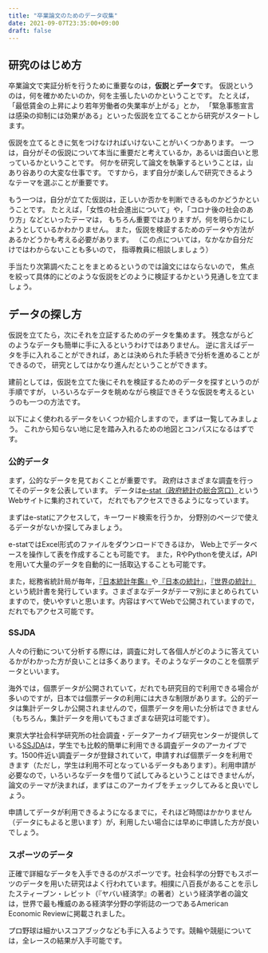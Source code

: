 ```yaml
---
title: "卒業論文のためのデータ収集"
date: 2021-09-07T23:35:00+09:00
draft: false
---
```


## 研究のはじめ方

卒業論文で実証分析を行うために重要なのは，**仮説**と**データ**です。
仮説というのは，何を確かめたいのか，何を主張したいのかということです。
たとえば，「最低賃金の上昇により若年労働者の失業率が上がる」とか，
「緊急事態宣言は感染の抑制には効果がある」といった仮説を立てることから研究がスタートします。

仮説を立てるときに気をつけなければいけないことがいくつかあります。
一つは，自分がその仮説について本当に重要だと考えているか，あるいは面白いと思っているかということです。
何かを研究して論文を執筆するということは，山あり谷ありの大変な仕事です。
ですから，まず自分が楽しんで研究できるようなテーマを選ぶことが重要です。

もう一つは，自分が立てた仮説は，正しいか否かを判断できるものかどうかということです。
たとえば，「女性の社会進出について」や，「コロナ後の社会のあり方」などといったテーマは，
もちろん重要ではありますが，何を明らかにしようとしているかわかりません。
また，仮説を検証するためのデータや方法があるかどうかも考える必要があります。
（この点については，なかなか自分だけではわからないことも多いので，
指導教員に相談しましょう）

手当たり次第調べたことをまとめるというのでは論文にはならないので，
焦点を絞って具体的にどのような仮説をどのように検証するかという見通しを立てましょう。

## データの探し方

仮説を立てたら，次にそれを立証するためのデータを集めます。
残念ながらどのようなデータも簡単に手に入るというわけではありません。
逆に言えばデータを手に入れることができれば，あとは決められた手続きで分析を進めることができるので，
研究としてはかなり進んだということができます。

建前としては，仮説を立てた後にそれを検証するためのデータを探すというのが手順ですが，
いろいろなデータを眺めながら検証できそうな仮説を考えるというのも一つの方法です。

以下によく使われるデータをいくつか紹介しますので，まずは一覧してみましょう。
これから知らない地に足を踏み入れるための地図とコンパスになるはずです。

### 公的データ

まず，公的なデータを見ておくことが重要です。
政府はさまざまな調査を行ってそのデータを公表しています。
データは[e-stat（政府統計の総合窓口）](https://www.e-stat.go.jp/)というWebサイトに集約されていて，
だれでもアクセスできるようになっています。

まずはe-statにアクセスして，キーワード検索を行うか，
分野別のページで使えるデータがないか探してみましょう。

e-statではExcel形式のファイルをダウンロードできるほか，
Web上でデータベースを操作して表を作成することも可能です。
また，RやPythonを使えば，APIを用いて大量のデータを自動的に一括取込することも可能です。

また，総務省統計局が毎年，[『日本統計年鑑』](https://www.stat.go.jp/data/nenkan/index1.html)や[『日本の統計』](https://www.stat.go.jp/data/nihon/index1.html)，[『世界の統計』](https://www.stat.go.jp/data/sekai/index.html)という統計書を発行しています。さまざまなデータがテーマ別にまとめられていますので，使いやすいと思います。内容はすべてWebで公開されていますので，だれでもアクセス可能です。

### SSJDA

人々の行動について分析する際には，調査に対して各個人がどのように答えているかがわかった方が良いことは多くあります。そのようなデータのことを個票データといいます。

海外では，個票データが公開されていて，だれでも研究目的で利用できる場合が多いのですが，日本では個票データの利用には大きな制限があります。公的データは集計データしか公開されませんので，個票データを用いた分析はできません（もちろん，集計データを用いてもさまざまな研究は可能です）。

東京大学社会科学研究所の社会調査・データアーカイブ研究センターが提供している[SSJDA](https://csrda.iss.u-tokyo.ac.jp/infrastructure/)は，学生でも比較的簡単に利用できる調査データのアーカイブです。1500件近い調査データが登録されていて，申請すれば個票データを利用できます（ただし，学生は利用不可となっているデータもあります）。利用申請が必要なので，いろいろなデータを借りて試してみるということはできませんが，論文のテーマが決まれば，まずはこのアーカイブをチェックしてみると良いでしょう。

申請してデータが利用できるようになるまでに，それほど時間はかかりません（データにもよると思います）が，利用したい場合には早めに申請した方が良いでしょう。


### スポーツのデータ

正確で詳細なデータを入手できるのがスポーツです。社会科学の分野でもスポーツのデータを用いた研究はよく行われています。相撲に八百長があることを示したスティーブン・レビット（『ヤバい経済学』の著者）という経済学者の論文は，世界で最も権威のある経済学分野の学術誌の一つであるAmerican Economic Reviewに掲載されました。

プロ野球は細かいスコアブックなども手に入るようです。競輪や競艇については，全レースの結果が入手可能です。
